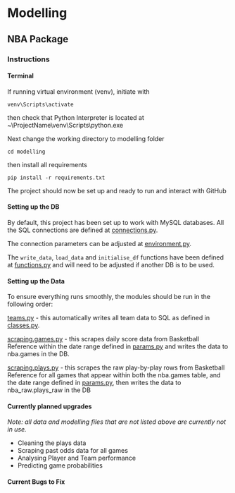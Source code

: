 # Modelling
## NBA Package
### Instructions
#### Terminal
If running virtual environment (venv), initiate with

`venv\Scripts\activate`

then check that Python Interpreter is located at  ~\ProjectName\venv\Scripts\python.exe

Next change the working directory to modelling folder

`cd modelling`

then install all requirements

`pip install -r requirements.txt`

The project should now be set up and ready to run and interact with GitHub

#### Setting up the DB
By default, this project has been set up to work with MySQL databases.  All the SQL connections are defined at 
[connections.py](projects/nba/utils/connections.py).

The connection parameters can be adjusted at [environment.py](projects/nba/utils/environment.py).

The `write_data`, `load_data` and `initialise_df` functions have been defined at [functions.py](projects/nba/utils/functions.py)
and will need to be adjusted  if another DB is to be used.

#### Setting up the Data
To ensure everything runs smoothly, the modules should be run in the following order:

[teams.py](projects/nba/data/cleaning/teams.py) - this automatically writes all team data to SQL as defined in
[classes.py](projects/nba/utils/classes.py).

[scraping.games.py](projects/nba/data/scraping/games.py) - this scrapes daily score data from Basketball Reference 
within the date range defined in [params.py](projects/nba/utils/params.py) and writes the data to nba.games in the DB.

[scraping.plays.py](projects/nba/data/scraping/plays.py) - this scrapes the raw play-by-play rows from Basketball
Reference for all games that appear within both the nba.games table, and the date range defined in
[params.py](projects/nba/utils/params.py), then writes the data to nba_raw.plays_raw in the DB

#### Currently planned upgrades
*Note: all data and modelling files that are not listed above are currently not in use.*
* Cleaning the plays data
* Scraping past odds data for all games
* Analysing Player and Team performance
* Predicting game probabilities

#### Current Bugs to Fix

